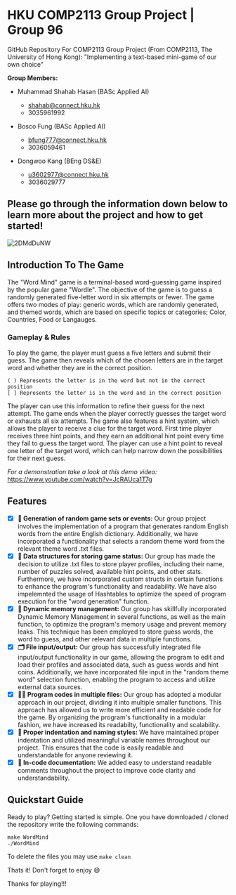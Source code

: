 # HKU COMP2113 Group Project | Group 96
GitHub Repository For COMP2113 Group Project (From COMP2113, The University of Hong Kong): "Implementing a text-based mini-game of our own choice"

**Group Members:**
- Muhammad Shahab Hasan (BASc Applied AI)
  - shahab@connect.hku.hk
  - 3035961992

- Bosco Fung (BASc Applied AI)
  - bfung777@connect.hku.hk
  - 3036059461
  
- Dongwoo Kang (BEng DS&E)
  - u3602977@connect.hku.hk
  - 3036029777
  
Please go through the information down below to learn more about the project and how to get started!
-----

![2DMdDuNW](https://user-images.githubusercontent.com/69019319/235075809-9c57ecdb-e11f-4b82-8692-71761137bd17.gif)

## Introduction To The Game
The "Word Mind" game is a terminal-based word-guessing game inspired by the popular game "Wordle". The objective of the game is to guess a randomly generated five-letter word in six attempts or fewer. The game offers two modes of play: generic words, which are randomly generated, and themed words, which are based on specific topics or categories; Color, Countries, Food or Langauges.

### Gameplay & Rules
To play the game, the player must guess a five letters and submit their guess. The game then reveals which of the chosen letters are in the target word and whether they are in the correct position.
```
( ) Represents the letter is in the word but not in the correct position
[ ] Represents the letter is in the word and in the correct position
```
The player can use this information to refine their guess for the next attempt. The game ends when the player correctly guesses the target word or exhausts all six attempts. The game also features a hint system, which allows the player to receive a clue for the target word. First time player receives three hint points, and they earn an additional hint point every time they fail to guess the target word. The player can use a hint point to reveal one letter of the target word, which can help narrow down the possibilities for their next guess.

*For a demonstration take a look at this demo video:*
https://www.youtube.com/watch?v=JcRAUca1T7g

## Features
- [x] **:space_invader: Generation of random game sets or events:**
Our group project involves the implementation of a program that generates random English words from the entire English dictionary. Additionally, we have incorporated a functionality that selects a random theme word from the relevant theme word .txt files.
- [x] **:open_file_folder: Data structures for storing game status:**
Our group has made the decision to utilize .txt files to store player profiles, including their name, number of puzzles solved, available hint points, and other stats. Furthermore, we have incorporated custom structs in certain functions to enhance the program's functionality and readability. We have also impelemnted the usage of Hashtables to optimize the speed of program execution for the "word generation" function.
- [x] **:floppy_disk: Dynamic memory management:**
Our group has skillfully incorporated Dynamic Memory Management in several functions, as well as the main function, to optimize the program's memory usage and prevent memory leaks. This technique has been employed to store guess words, the word to guess, and other relevant data in multiple functions.
- [x] **:card_index_dividers: File input/output:**
Our group has successfully integrated file input/output functionality in our game, allowing the program to edit and load their profiles and associated data, such as guess words and hint coins. Additionally, we have incorporated file input in the "random theme word" selection function, enabling the program to access and utilize external data sources.
- [x] **:technologist: Program codes in multiple files:**
Our group has adopted a modular approach in our project, dividing it into multiple smaller functions. This approach has allowed us to write more efficient and readable code for the game. By organizing the program's functionality in a modular fashion, we have increased its readabilty, functionality and scalability.
- [x] **:bookmark_tabs: Proper indentation and naming styles:**
We have maintained proper indentation and utilized meaningful variable names throughout our project. This ensures that the code is easily readable and understandable for anyone reviewing it.
- [x] **:memo: In-code documentation:**
We added easy to understand readable comments throughout the project to improve code clarity and understandability.

## Quickstart Guide
Ready to play? Getting started is simple. One you have downloaded / cloned the repository write the following commands:
```
make WordMind
./WordMind
```
To delete the files you may use `make clean`

Thats it! Don't forget to enjoy :smile:

Thanks for playing!!!
